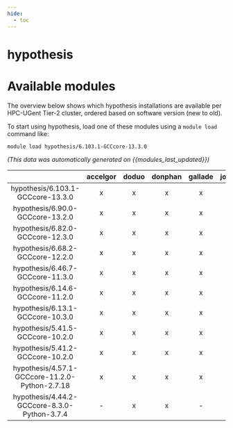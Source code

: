 ```yaml
---
hide:
  - toc
---
```


hypothesis
==========

# Available modules


The overview below shows which hypothesis installations are available per HPC-UGent Tier-2 cluster, ordered based on software version (new to old).

To start using hypothesis, load one of these modules using a `module load` command like:

```shell
module load hypothesis/6.103.1-GCCcore-13.3.0
```

*(This data was automatically generated on {{modules_last_updated}})*  

| |accelgor|doduo|donphan|gallade|joltik|shinx|skitty|
| :---: | :---: | :---: | :---: | :---: | :---: | :---: | :---: |
|hypothesis/6.103.1-GCCcore-13.3.0|x|x|x|x|-|x|x|
|hypothesis/6.90.0-GCCcore-13.2.0|x|x|x|x|x|x|x|
|hypothesis/6.82.0-GCCcore-12.3.0|x|x|x|x|x|x|x|
|hypothesis/6.68.2-GCCcore-12.2.0|x|x|x|x|-|x|-|
|hypothesis/6.46.7-GCCcore-11.3.0|x|x|x|x|-|x|-|
|hypothesis/6.14.6-GCCcore-11.2.0|x|x|x|x|-|-|-|
|hypothesis/6.13.1-GCCcore-10.3.0|x|x|x|x|-|-|-|
|hypothesis/5.41.5-GCCcore-10.2.0|x|x|x|x|-|-|-|
|hypothesis/5.41.2-GCCcore-10.2.0|x|x|x|x|-|-|-|
|hypothesis/4.57.1-GCCcore-11.2.0-Python-2.7.18|x|x|x|x|-|-|-|
|hypothesis/4.44.2-GCCcore-8.3.0-Python-3.7.4|-|x|x|-|-|-|-|
